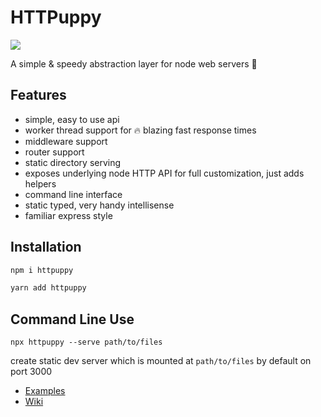 # HTTPuppy

![](https://github.com/webpuppy/httpuppy/raw/workspaces/.assets/logo.png)

A simple & speedy abstraction layer for node web servers :dog:

## Features

- simple, easy to use api
- worker thread support for :fire: blazing fast response times
- middleware support
- router support
- static directory serving
- exposes underlying node HTTP API for full customization, just adds helpers
- command line interface
- static typed, very handy intellisense
- familiar express style

## Installation

```cmd
npm i httpuppy
```

```cmd
yarn add httpuppy
```

## Command Line Use

```
npx httpuppy --serve path/to/files
```

create static dev server which is mounted at `path/to/files` by default on port 3000

- [Examples](https://github.com/webpuppy/httpuppy/wiki/Examples)
- [Wiki](https://github.com/webpuppy/httpuppy/wiki/)
